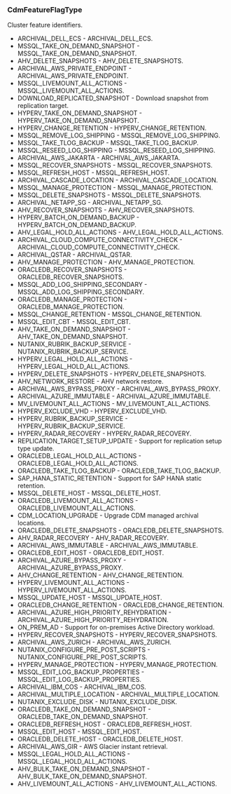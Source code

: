 ### CdmFeatureFlagType
Cluster feature identifiers.

- ARCHIVAL_DELL_ECS - ARCHIVAL_DELL_ECS.
- MSSQL_TAKE_ON_DEMAND_SNAPSHOT - MSSQL_TAKE_ON_DEMAND_SNAPSHOT.
- AHV_DELETE_SNAPSHOTS - AHV_DELETE_SNAPSHOTS.
- ARCHIVAL_AWS_PRIVATE_ENDPOINT - ARCHIVAL_AWS_PRIVATE_ENDPOINT.
- MSSQL_LIVEMOUNT_ALL_ACTIONS - MSSQL_LIVEMOUNT_ALL_ACTIONS.
- DOWNLOAD_REPLICATED_SNAPSHOT - Download snapshot from replication target.
- HYPERV_TAKE_ON_DEMAND_SNAPSHOT - HYPERV_TAKE_ON_DEMAND_SNAPSHOT.
- HYPERV_CHANGE_RETENTION - HYPERV_CHANGE_RETENTION.
- MSSQL_REMOVE_LOG_SHIPPING - MSSQL_REMOVE_LOG_SHIPPING.
- MSSQL_TAKE_TLOG_BACKUP - MSSQL_TAKE_TLOG_BACKUP.
- MSSQL_RESEED_LOG_SHIPPING - MSSQL_RESEED_LOG_SHIPPING.
- ARCHIVAL_AWS_JAKARTA - ARCHIVAL_AWS_JAKARTA.
- MSSQL_RECOVER_SNAPSHOTS - MSSQL_RECOVER_SNAPSHOTS.
- MSSQL_REFRESH_HOST - MSSQL_REFRESH_HOST.
- ARCHIVAL_CASCADE_LOCATION - ARCHIVAL_CASCADE_LOCATION.
- MSSQL_MANAGE_PROTECTION - MSSQL_MANAGE_PROTECTION.
- MSSQL_DELETE_SNAPSHOTS - MSSQL_DELETE_SNAPSHOTS.
- ARCHIVAL_NETAPP_SG - ARCHIVAL_NETAPP_SG.
- AHV_RECOVER_SNAPSHOTS - AHV_RECOVER_SNAPSHOTS.
- HYPERV_BATCH_ON_DEMAND_BACKUP - HYPERV_BATCH_ON_DEMAND_BACKUP.
- AHV_LEGAL_HOLD_ALL_ACTIONS - AHV_LEGAL_HOLD_ALL_ACTIONS.
- ARCHIVAL_CLOUD_COMPUTE_CONNECTIVITY_CHECK - ARCHIVAL_CLOUD_COMPUTE_CONNECTIVITY_CHECK.
- ARCHIVAL_QSTAR - ARCHIVAL_QSTAR.
- AHV_MANAGE_PROTECTION - AHV_MANAGE_PROTECTION.
- ORACLEDB_RECOVER_SNAPSHOTS - ORACLEDB_RECOVER_SNAPSHOTS.
- MSSQL_ADD_LOG_SHIPPING_SECONDARY - MSSQL_ADD_LOG_SHIPPING_SECONDARY.
- ORACLEDB_MANAGE_PROTECTION - ORACLEDB_MANAGE_PROTECTION.
- MSSQL_CHANGE_RETENTION - MSSQL_CHANGE_RETENTION.
- MSSQL_EDIT_CBT - MSSQL_EDIT_CBT.
- AHV_TAKE_ON_DEMAND_SNAPSHOT - AHV_TAKE_ON_DEMAND_SNAPSHOT.
- NUTANIX_RUBRIK_BACKUP_SERVICE - NUTANIX_RUBRIK_BACKUP_SERVICE.
- HYPERV_LEGAL_HOLD_ALL_ACTIONS - HYPERV_LEGAL_HOLD_ALL_ACTIONS.
- HYPERV_DELETE_SNAPSHOTS - HYPERV_DELETE_SNAPSHOTS.
- AHV_NETWORK_RESTORE - AHV network restore.
- ARCHIVAL_AWS_BYPASS_PROXY - ARCHIVAL_AWS_BYPASS_PROXY.
- ARCHIVAL_AZURE_IMMUTABLE - ARCHIVAL_AZURE_IMMUTABLE.
- MV_LIVEMOUNT_ALL_ACTIONS - MV_LIVEMOUNT_ALL_ACTIONS.
- HYPERV_EXCLUDE_VHD - HYPERV_EXCLUDE_VHD.
- HYPERV_RUBRIK_BACKUP_SERVICE - HYPERV_RUBRIK_BACKUP_SERVICE.
- HYPERV_RADAR_RECOVERY - HYPERV_RADAR_RECOVERY.
- REPLICATION_TARGET_SETUP_UPDATE - Support for replication setup type update.
- ORACLEDB_LEGAL_HOLD_ALL_ACTIONS - ORACLEDB_LEGAL_HOLD_ALL_ACTIONS.
- ORACLEDB_TAKE_TLOG_BACKUP - ORACLEDB_TAKE_TLOG_BACKUP.
- SAP_HANA_STATIC_RETENTION - Support for SAP HANA static retention.
- MSSQL_DELETE_HOST - MSSQL_DELETE_HOST.
- ORACLEDB_LIVEMOUNT_ALL_ACTIONS - ORACLEDB_LIVEMOUNT_ALL_ACTIONS.
- CDM_LOCATION_UPGRADE - Upgrade CDM managed archival locations.
- ORACLEDB_DELETE_SNAPSHOTS - ORACLEDB_DELETE_SNAPSHOTS.
- AHV_RADAR_RECOVERY - AHV_RADAR_RECOVERY.
- ARCHIVAL_AWS_IMMUTABLE - ARCHIVAL_AWS_IMMUTABLE.
- ORACLEDB_EDIT_HOST - ORACLEDB_EDIT_HOST.
- ARCHIVAL_AZURE_BYPASS_PROXY - ARCHIVAL_AZURE_BYPASS_PROXY.
- AHV_CHANGE_RETENTION - AHV_CHANGE_RETENTION.
- HYPERV_LIVEMOUNT_ALL_ACTIONS - HYPERV_LIVEMOUNT_ALL_ACTIONS.
- MSSQL_UPDATE_HOST - MSSQL_UPDATE_HOST.
- ORACLEDB_CHANGE_RETENTION - ORACLEDB_CHANGE_RETENTION.
- ARCHIVAL_AZURE_HIGH_PRIORITY_REHYDRATION - ARCHIVAL_AZURE_HIGH_PRIORITY_REHYDRATION.
- ON_PREM_AD - Support for on-premises Active Directory workload.
- HYPERV_RECOVER_SNAPSHOTS - HYPERV_RECOVER_SNAPSHOTS.
- ARCHIVAL_AWS_ZURICH - ARCHIVAL_AWS_ZURICH.
- NUTANIX_CONFIGURE_PRE_POST_SCRIPTS - NUTANIX_CONFIGURE_PRE_POST_SCRIPTS.
- HYPERV_MANAGE_PROTECTION - HYPERV_MANAGE_PROTECTION.
- MSSQL_EDIT_LOG_BACKUP_PROPERTIES - MSSQL_EDIT_LOG_BACKUP_PROPERTIES.
- ARCHIVAL_IBM_COS - ARCHIVAL_IBM_COS.
- ARCHIVAL_MULTIPLE_LOCATION - ARCHIVAL_MULTIPLE_LOCATION.
- NUTANIX_EXCLUDE_DISK - NUTANIX_EXCLUDE_DISK.
- ORACLEDB_TAKE_ON_DEMAND_SNAPSHOT - ORACLEDB_TAKE_ON_DEMAND_SNAPSHOT.
- ORACLEDB_REFRESH_HOST - ORACLEDB_REFRESH_HOST.
- MSSQL_EDIT_HOST - MSSQL_EDIT_HOST.
- ORACLEDB_DELETE_HOST - ORACLEDB_DELETE_HOST.
- ARCHIVAL_AWS_GIR - AWS Glacier instant retrieval.
- MSSQL_LEGAL_HOLD_ALL_ACTIONS - MSSQL_LEGAL_HOLD_ALL_ACTIONS.
- AHV_BULK_TAKE_ON_DEMAND_SNAPSHOT - AHV_BULK_TAKE_ON_DEMAND_SNAPSHOT.
- AHV_LIVEMOUNT_ALL_ACTIONS - AHV_LIVEMOUNT_ALL_ACTIONS.
